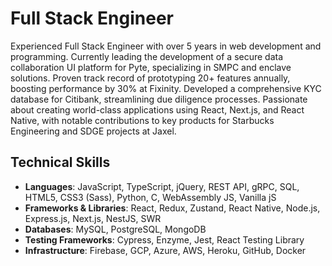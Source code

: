 # Full Stack Engineer

Experienced Full Stack Engineer with over 5 years in web development and programming. Currently leading the development of a secure data collaboration UI platform for Pyte, specializing in SMPC and enclave solutions. Proven track record of prototyping 20+ features annually, boosting performance by 30% at Fixinity. Developed a comprehensive KYC database for Citibank, streamlining due diligence processes. Passionate about creating world-class applications using React, Next.js, and React Native, with notable contributions to key products for Starbucks Engineering and SDGE projects at Jaxel.

## Technical Skills

- **Languages**: JavaScript, TypeScript, jQuery, REST API, gRPC, SQL, HTML5, CSS3 (Sass), Python, C, WebAssembly JS, Vanilla jS
- **Frameworks & Libraries**: React, Redux, Zustand, React Native, Node.js, Express.js, Next.js, NestJS, SWR
- **Databases**: MySQL, PostgreSQL, MongoDB
- **Testing Frameworks**: Cypress, Enzyme, Jest, React Testing Library
- **Infrastructure**: Firebase, GCP, Azure, AWS, Heroku, GitHub, Docker